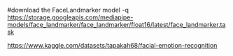 #download the FaceLandmarker model
 -q https://storage.googleapis.com/mediapipe-models/face_landmarker/face_landmarker/float16/latest/face_landmarker.task


https://www.kaggle.com/datasets/tapakah68/facial-emotion-recognition

